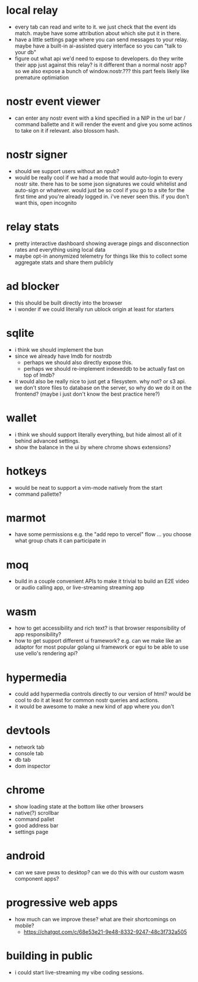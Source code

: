 # local relay

- every tab can read and write to it. we just check that the event ids match. maybe have some attribution about which site put it in there.
- have a little settings page where you can send messages to your relay. maybe have a built-in ai-assisted query interface so you can "talk to your db"
- figure out what api we'd need to expose to developers. do they write their app just against this relay? is it different than a normal nostr app? so we also expose a bunch of window.nostr.??? this part feels likely like premature optimiation

# nostr event viewer

- can enter any nostr event with a kind specified in a NIP in the url bar / command ballette and it will render the event and give you some actinos to take on it if relevant. also blossom hash.

# nostr signer

- should we support users without an npub?
- would be really cool if we had a mode that would auto-login to every nostr site. there has to be some json signatures we could whitelist and auto-sign or whatever. would just be so cool if you go to a site for the first time and you're already logged in. i've never seen this. if you don't want this, open incognito

# relay stats

- pretty interactive dashboard showing average pings and disconnection rates and everything using local data
- maybe opt-in anonymized telemetry for things like this to collect some aggregate stats and share them publicly

# ad blocker

- this should be built directly into the browser
- i wonder if we could literally run ublock origin at least for starters

# sqlite

- i think we should implement the bun
- since we already have lmdb for nostrdb
  - perhaps we should also directly expose this.
  - perhaps we should re-implement indexeddb to be actually fast on top of lmdb?
- it would also be really nice to just get a filesystem. why not? or s3 api. we don't store files to database on the server, so why do we do it on the frontend? (maybe i just don't know the best practice here?)

# wallet

- i think we should support literally everything, but hide almost all of it behind advanced settings.
- show the balance in the ui by where chrome shows extensions?

# hotkeys

- would be neat to support a vim-mode natively from the start
- command pallette?

# marmot

- have some permissions e.g. the "add repo to vercel" flow ... you choose what group chats it can participate in

# moq

- build in a couple convenient APIs to make it trivial to build an E2E video or audio calling app, or live-streaming streaming app

# wasm

- how to get accessibility and rich text? is that browser responsibility of app responsibility?
- how to get support different ui framework? e.g. can we make like an adaptor for most popular golang ui framework or egui to be able to use use vello's rendering api?

# hypermedia

- could add hypermedia controls directly to our version of html? would be cool to do it at least for common nostr queries and actions.
- it would be awesome to make a new kind of app where you don't

# devtools

- network tab
- console tab
- db tab
- dom inspector

# chrome

- show loading state at the bottom like other browsers
- native(?) scrollbar
- command pallet
- good address bar
- settings page

# android

- can we save pwas to desktop? can we do this with our custom wasm component apps?

# progressive web apps

- how much can we improve these? what are their shortcomings on mobile?
  - https://chatgpt.com/c/68e53e21-9e48-8332-9247-48c3f732a505

# building in public

- i could start live-streaming my vibe coding sessions.
